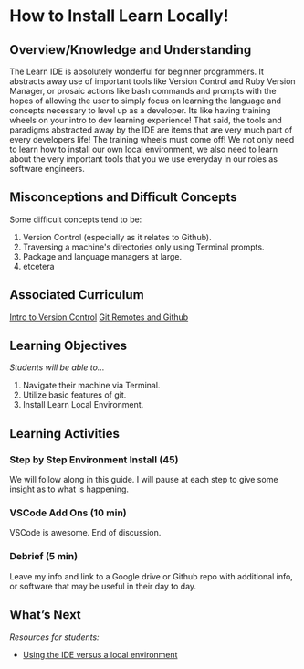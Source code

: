 # How to Install Learn Locally!

## Overview/Knowledge and Understanding
The Learn IDE is absolutely wonderful for beginner programmers. It abstracts away use of important tools like Version Control and Ruby Version Manager, or prosaic actions like bash commands and prompts with the hopes of allowing the user to simply focus on learning the language and concepts necessary to level up as a developer.  Its like having training wheels on your intro to dev learning experience!  That said, the tools and paradigms abstracted away by the IDE are items that are very much part of every developers life!  The training wheels must come off! We not only need to learn how to install our own local environment, we also need to learn about the very important tools that you we use everyday in our roles as software engineers.

## Misconceptions and Difficult Concepts
Some difficult concepts tend to be:
1. Version Control (especially as it relates to Github).
2. Traversing a machine's directories only using Terminal prompts.
3. Package and language managers at large.
4. etcetera

## Associated Curriculum
[Intro to Version Control](https://learn.co/tracks/full-stack-web-development-v6/git-and-github/git/intro-to-version-control)
[Git Remotes and Github](https://learn.co/tracks/full-stack-web-development-v6/git-and-github/github/git-remotes-and-github-codealong)

## Learning Objectives
*Students will be able to...*
1. Navigate their machine via Terminal.
2. Utilize basic features of git.
3. Install Learn Local Environment.

## Learning Activities
### Step by Step Environment Install (45)
We will follow along in this guide. I will pause at each step to give some insight as to what is happening.

### VSCode Add Ons (10 min)
VSCode is awesome. End of discussion.

### Debrief (5 min)
Leave my info and link to a Google drive or Github repo with additional info, or software that may be useful in their day to day.

## What’s Next
*Resources for students:*
* [Using the IDE versus a local environment](https://help.learn.co/online-immersive-bootcamps/online-web-developer-program-faqs/using-the-ide-versus-a-local-environment)
